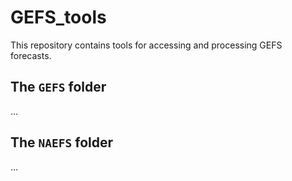 # GEFS_tools

This repository contains tools for accessing and processing GEFS forecasts.

## The `GEFS` folder

...

## The `NAEFS` folder

...
